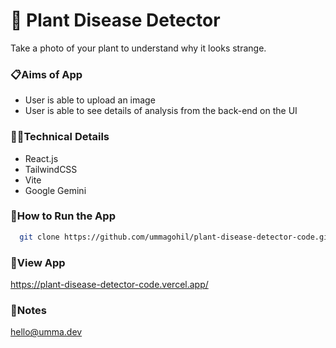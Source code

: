 # 🌿 Plant Disease Detector 
Take a photo of your plant to understand why it looks strange.

### 📋Aims of App
- User is able to upload an image
- User is able to see details of analysis from the back-end on the UI
  
### 👩‍💻Technical Details
- React.js
- TailwindCSS
- Vite
- Google Gemini

### 🔧How to Run the App

```bash
  git clone https://github.com/ummagohil/plant-disease-detector-code.git
```
### 👀View App
https://plant-disease-detector-code.vercel.app/

### 💭Notes
hello@umma.dev
